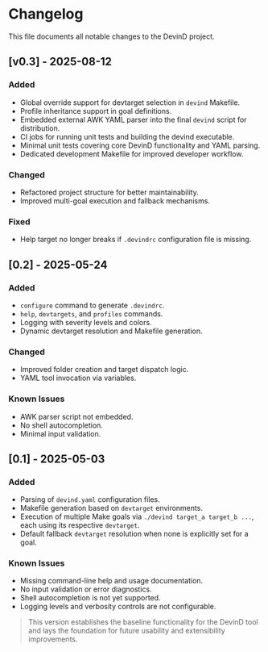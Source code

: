 # Changelog

This file documents all notable changes to the DevinD project.

## [v0.3] - 2025-08-12

### Added

* Global override support for devtarget selection in `devind` Makefile.
* Profile inheritance support in goal definitions.
* Embedded external AWK YAML parser into the final `devind` script for distribution.
* CI jobs for running unit tests and building the devind executable.
* Minimal unit tests covering core DevinD functionality and YAML parsing.
* Dedicated development Makefile for improved developer workflow.

### Changed

* Refactored project structure for better maintainability.
* Improved multi-goal execution and fallback mechanisms.

### Fixed

* Help target no longer breaks if `.devindrc` configuration file is missing.

## [0.2] - 2025-05-24

### Added

* `configure` command to generate `.devindrc`.
* `help`, `devtargets`, and `profiles` commands.
* Logging with severity levels and colors.
* Dynamic devtarget resolution and Makefile generation.

### Changed

* Improved folder creation and target dispatch logic.
* YAML tool invocation via variables.

### Known Issues

* AWK parser script not embedded.
* No shell autocompletion.
* Minimal input validation.

## [0.1] - 2025-05-03
### Added
- Parsing of `devind.yaml` configuration files.
- Makefile generation based on `devtarget` environments.
- Execution of multiple Make goals via `./devind target_a target_b ...`, each using its respective `devtarget`.
- Default fallback `devtarget` resolution when none is explicitly set for a goal.

### Known Issues
- Missing command-line help and usage documentation.
- No input validation or error diagnostics.
- Shell autocompletion is not yet supported.
- Logging levels and verbosity controls are not configurable.

> This version establishes the baseline functionality for the DevinD tool and lays the foundation for future usability and extensibility improvements.
